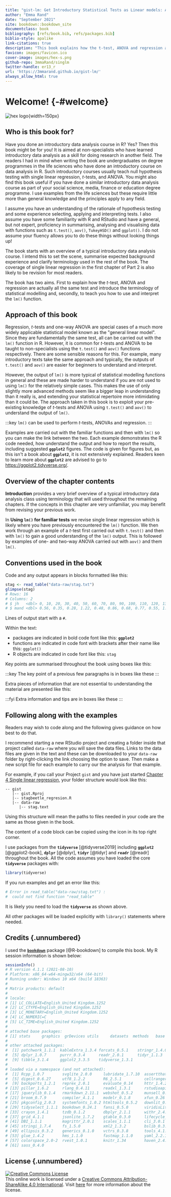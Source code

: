 ```yaml
--- 
title: "gist-lm: Get Introductory Statistical Tests as Linear models: A guide for R users"
author: "Emma Rand"
date: "September 2021"
site: bookdown::bookdown_site
documentclass: book
bibliography: [refs/book.bib, refs/packages.bib]
biblio-style: apalike
link-citations: true
description: "This book explains how the t-test, ANOVA and regression are actually all the same test and introduce the terminology of statistical modelling and, secondly, to teach you how to use and interpret the lm() function."
favicon: images/favicon.ico
cover-image: images/hex-s.png
github-repo: 3mmaRand/singlm
twitter-handle: er13_r
url: 'https://3mmarand.github.io/gist-lm/'
always_allow_html: true
---
```


# Welcome! {-#welcome}

![hex logo](images/hex-s.png){width=150px} 



## Who is this book for?

Have you done an introductory data analysis course in R? Yes? Then this book might be for you! It is aimed at non-specialists who have learned introductory data analysis as a skill for doing research in another field.  The readers I had in mind when writing the book are undergraduates on degree programmes in the life sciences who have done an introductory course on data analysis in R. Such introductory courses usually teach null hypothesis testing with single linear regression, *t*-tests, and ANOVA. You might also find this book useful if you have done a similar introductory data analysis course as part of your social science, media, finance or education degree programme. I use examples from the life sciences but these require little more than general knowledge and the principles apply to any field. 

I assume you have an understanding of the rationale of hypothesis testing and some experience selecting, applying and interpreting tests. I also assume you have some familiarity with R and RStudio and have a general, but not expert, proficiency in summarising, analysing and visualising data with functions such as `t.test()`, `aov()`, `TukeyHSD()` and `ggplot()`. I do not assume your fluency allows you to do these things without looking things up!

The book starts with an overview of a typical introductory data analysis course. I intend this to set the scene, summarise expected background experience and clarify terminology used in the rest of the book. The coverage of single linear regression in the first chapter of Part 2 is also likely to be revision for most readers.

The book has two aims. First to explain how the *t*-test, ANOVA and regression are actually all the same test and introduce the terminology of statistical modelling and, secondly, to teach you how to use and interpret the `lm()` function. 

## Approach of this book

Regression, *t*-tests and one-way ANOVA are special cases of a much more widely applicable statistical model known as the "general linear model". Since they are fundamentally the same test, all can be carried out with the `lm()` function in R. However, it is common for *t*-tests and ANOVA to be taught to non-specialists using the `t.test()` and `aov()` functions respectively. There are some sensible reasons for this. For example, many introductory texts take the same approach and typically, the outputs of `t.test()` and `aov()` are easier for beginners to understand and interpret. 

However, the output of `lm()` is more typical of statistical modelling functions in general and these are made harder to understand if you are not used to using `lm()` for the relatively simple cases. This makes the use of only slightly more advanced methods seem like a bigger leap in understanding than it really is, and extending your statistical repertoire more intimidating than it could be. The approach taken in this book is to exploit your pre-existing knowledge of *t*-tests and ANOVA using `t.test()` and `aov()` to understand the output of `lm()`. 

:::key
`lm()` can be used to perform *t*-tests, ANOVAs and regression. 
:::

Examples are carried out with the familiar functions and then with `lm()` so you can make the link between the two. Each example demonstrates the R code needed, how understand the output and how to report the results, including suggested **`ggplot2`** figures. 
The code is given for figures but, as this isn't a book about **`ggplot2`**, it is not extensively explained. Readers keen to learn more about **`ggplot2`** are advised to go to https://ggplot2.tidyverse.org/.

##  Overview of the chapter contents

**Introduction** provides a very brief overview of a typical introductory data analysis class using terminology that will used throughout the remaining chapters. If the concepts in this chapter are very unfamiliar, you may benefit from revising your previous work. 

In **Using `lm()` for familiar tests**  we revise single linear regression which is likely where you have previously encountered the `lm()` function. We then work through an example of a *t*-test first carried out with `t.test()` and then with `lm()` to gain a good understanding of the `lm()` output. This is followed by examples of one- and two-way ANOVA carried out with `aov()` and them `lm()`. 

## Conventions used in the book
Code and any output appears in blocks formatted like this:


```r
stag <- read_table("data-raw/stag.txt")
glimpse(stag)
# Rows: 16
# Columns: 2
# $ jh   <dbl> 0, 10, 20, 30, 40, 50, 60, 70, 80, 90, 100, 110, 120, 130, 140, 1~
# $ mand <dbl> 0.56, 0.35, 0.28, 1.22, 0.48, 0.86, 0.68, 0.77, 0.55, 1.18, 0.71,~
```

Lines of output start with a `#`. 

Within the text:
-  packages are indicated in bold code font like this: **`ggplot2`**
-  functions are indicated in code font with brackets after their name like this: `ggplot()`
-  R objects are indicated in code font like this: `stag`

Key points are summarised throughout the book using boxes like this:

:::key
The key point of a previous few paragraphs is in boxes like these
:::

Extra pieces of information that are not essential to understanding the material are presented like this:

:::fyi
Extra information and tips are in boxes like these
:::


## Following along with the examples
Readers may wish to code along and the following gives guidance on how best to do that.

I recommend starting a new RStudio project and creating a folder inside that project called `data-raw` where you will save the data files. Links to the data files are given in the text and these can be downloaded to your `data-raw` folder by right-clicking the link choosing the option to save. Then make a new script file for each example to carry our the analysis for that example.


For example, if you call your Project `gist` and you have just started [Chapter 4 Single linear regression](#single-regression), your folder structure would look like this:

```
-- gist
   |-- gist.Rproj
   |-- stagbeetle_regresion.R
   |-- data-raw
      |-- stag.text

```

Using this structure will mean the paths to files needed in your code are the same as those given in the book.

The content of a code block can be copied using the icon in its top right corner.

I use packages from the **`tidyverse`** [@tidyverse2019] including **`ggplot2`** [@ggplot2-book], **`dplyr`** [@dplyr], **`tidyr`** [@tidyr] and **`readr`** [@readr] throughout the book. All the code assumes you have loaded the core **`tidyverse`** packages with: 


```r
library(tidyverse)
```

If you run examples and get an error like this: 


```r
# Error in read_table("data-raw/stag.txt") : 
#  could not find function "read_table"
```

It is likely you need to load the **`tidyverse`** as shown above.

All other packages will be loaded explicitly with `library()` statements where needed. 



## Credits {.unnumbered}

I used the [**`bookdown`**](https://bookdown.org/yihui/bookdown/) package [@R-bookdown] to compile this book. My R session information is shown below:


```r
sessionInfo()
# R version 4.1.1 (2021-08-10)
# Platform: x86_64-w64-mingw32/x64 (64-bit)
# Running under: Windows 10 x64 (build 18363)
# 
# Matrix products: default
# 
# locale:
# [1] LC_COLLATE=English_United Kingdom.1252 
# [2] LC_CTYPE=English_United Kingdom.1252   
# [3] LC_MONETARY=English_United Kingdom.1252
# [4] LC_NUMERIC=C                           
# [5] LC_TIME=English_United Kingdom.1252    
# 
# attached base packages:
# [1] stats     graphics  grDevices utils     datasets  methods   base     
# 
# other attached packages:
#  [1] patchwork_1.1.1  kableExtra_1.3.4 forcats_0.5.1    stringr_1.4.0   
#  [5] dplyr_1.0.7      purrr_0.3.4      readr_2.0.1      tidyr_1.1.3     
#  [9] tibble_3.1.4     ggplot2_3.3.5    tidyverse_1.3.1 
# 
# loaded via a namespace (and not attached):
#  [1] Rcpp_1.0.7        svglite_2.0.0     lubridate_1.7.10  assertthat_0.2.1 
#  [5] digest_0.6.27     utf8_1.2.2        R6_2.5.1          cellranger_1.1.0 
#  [9] backports_1.2.1   reprex_2.0.1      evaluate_0.14     httr_1.4.2       
# [13] pillar_1.6.2      rlang_0.4.11      readxl_1.3.1      rstudioapi_0.13  
# [17] jquerylib_0.1.4   rmarkdown_2.11.1  webshot_0.5.2     munsell_0.5.0    
# [21] broom_0.7.9       compiler_4.1.1    modelr_0.1.8      xfun_0.26        
# [25] pkgconfig_2.0.3   systemfonts_1.0.2 htmltools_0.5.2   downlit_0.2.1    
# [29] tidyselect_1.1.1  bookdown_0.24.1   fansi_0.5.0       viridisLite_0.4.0
# [33] crayon_1.4.1      tzdb_0.1.2        dbplyr_2.1.1      withr_2.4.2      
# [37] grid_4.1.1        jsonlite_1.7.2    gtable_0.3.0      lifecycle_1.0.0  
# [41] DBI_1.1.1         magrittr_2.0.1    scales_1.1.1      cli_3.0.1        
# [45] stringi_1.7.4     fs_1.5.0          xml2_1.3.2        bslib_0.3.0      
# [49] ellipsis_0.3.2    generics_0.1.0    vctrs_0.3.8       tools_4.1.1      
# [53] glue_1.4.2        hms_1.1.0         fastmap_1.1.0     yaml_2.2.1       
# [57] colorspace_2.0-2  rvest_1.0.1       knitr_1.34        haven_2.4.3      
# [61] sass_0.4.0
```

## License {.unnumbered}

<a rel="license" href="https://creativecommons.org/licenses/by-sa/4.0/"><img src="https://licensebuttons.net/l/by-sa/4.0/88x31.png" alt="Creative Commons License" style="border-width:0"/></a><br />This online work is licensed under a <a rel="license" href="https://creativecommons.org/licenses/by-sa/4.0/">Creative Commons Attribution-ShareAlike 4.0 International</a>.
Visit [here](https://github.com/dukestatsciintrods/blob/master/LICENSE.md) for more information about the license.
